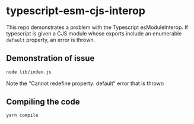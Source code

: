 # typescript-esm-cjs-interop

This repo demonstrates a problem with the Typescript esModuleInterop. If typescript is given a CJS module whose exports include an enumerable `default` property, an error is thrown.

## Demonstration of issue

```sh
node lib/index.js
```

Note the "Cannot redefine property: default" error that is thrown

## Compiling the code

```sh
yarn compile
```
